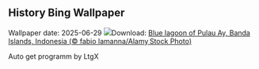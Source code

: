 ## History Bing Wallpaper
Wallpaper date: 2025-06-29
![](https://www.bing.com/th?id=OHR.BandaIsland_EN-GB1537579150_UHD.jpg&w=1000)Download: [Blue lagoon of Pulau Ay, Banda Islands, Indonesia (© fabio lamanna/Alamy Stock Photo)](https://www.bing.com/th?id=OHR.BandaIsland_EN-GB1537579150_UHD.jpg)

Auto get programm by LtgX
